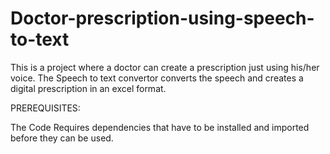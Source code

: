 # Doctor-prescription-using-speech-to-text

This is a project where a doctor can create a prescription just using his/her voice.
The Speech to text convertor converts the speech and creates a digital prescription in an excel format.


PREREQUISITES:

The Code Requires dependencies that have to be  installed and imported before they can be used.
